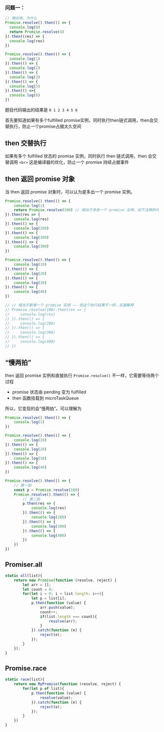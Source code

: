 ### 问题一：

```js
// 输出啥，为什么
Promise.resolve().then(() => {
  console.log(0)
  return Promise.resolve(4)
}).then((res) => {
  console.log(res)
})

Promise.resolve().then(() => {
  console.log(1)
}).then(() => {
  console.log(2)
}).then(() => {
  console.log(3)
}).then(() => {
  console.log(5)
}).then(() =>{
  console.log(6)
})
```

题目代码输出的结果是 `0 1 2 3 4 5 6`

首先要知道如果有多个fulfilled promise实例，同时执行then链式调用，then会交替执行，防止一个promise占据太久空间

## then 交替执行

如果有多个 fulfilled 状态的 promise 实例，同时执行 then 链式调用，then 会交替调用 `<br>`
这是编译器的优化，防止一个 promise 持续占据事件

## then 返回 promise 对象

当 then 返回 promise 对象时，可以认为是多出一个 promise 实例。

```js
Promise.resolve().then(() => {
    console.log(1)
    return Promise.resolve(100) // 相当于多处一个 promise 实例，如下注释的代码
}).then(res => {
    console.log(res)
}).then(() => {
    console.log(200)
}).then(() => {
    console.log(300)
}).then(() => {
    console.log(300)
})

Promise.resolve().then(() => {
    console.log(10)
}).then(() => {
    console.log(20)
}).then(() => {
    console.log(30)
}).then(() => {
    console.log(40)
})

// // 相当于新增一个 promise 实例 —— 但这个执行结果不一样，后面解释
// Promise.resolve(100).then(res => {
//     console.log(res)
// }).then(() => {
//     console.log(200)
// }).then(() => {
//     console.log(300)
// }).then(() => {
//     console.log(400)
// })
```

## “慢两拍”

then 返回 promise 实例和直接执行 `Promise.resolve()` 不一样，它需要等待两个过程

- promise 状态由 pending 变为 fulfilled
- then 函数挂载到 microTaskQueue

所以，它变现的会“慢两拍”。可以理解为

```js
Promise.resolve().then(() => {
    console.log(1)
})

Promise.resolve().then(() => {
    console.log(10)
}).then(() => {
    console.log(20)
}).then(() => {
    console.log(30)
}).then(() => {
    console.log(40)
})

Promise.resolve().then(() => {
    // 第一拍
    const p = Promise.resolve(100)
    Promise.resolve().then(() => {
        // 第二拍
        p.then(res => {
            console.log(res)
        }).then(() => {
            console.log(200)
        }).then(() => {
            console.log(300)
        }).then(() => {
            console.log(400)
        })
    })
})
```



## Promiser.all

```js
static all(list){
    return new Promise(function (resolve, reject) {
        let arr = [];
        let count = 0;
        for(let i = 0; i < list.length; i++){
            let p = list[i];
            p.then(function (value) {
                arr.push(value);
                count++;
                if(list.length === count){
                    resolve(arr);
                }
            }).catch(function (e) {
                reject(e);
            });
        }
    });
}
```

## Promise.race

```js
static race(list){
    return new MyPromise(function (resolve, reject) {
        for(let p of list){
            p.then(function (value) {
                resolve(value);
            }).catch(function (e) {
                reject(e);
            });
        }
    })
}
```
